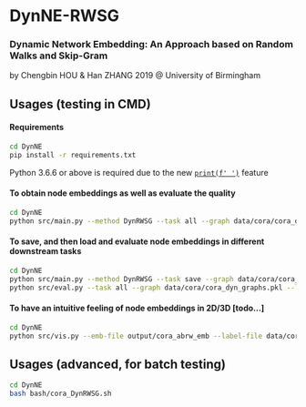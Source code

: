# DynNE-RWSG
### Dynamic Network Embedding: An Approach based on Random Walks and Skip-Gram

by Chengbin HOU & Han ZHANG 2019 @ University of Birmingham

## Usages (testing in CMD)
#### Requirements
```bash
cd DynNE
pip install -r requirements.txt
```
Python 3.6.6 or above is required due to the new [`print(f' ')`](https://docs.python.org/3.6/reference/lexical_analysis.html#f-strings) feature
#### To obtain node embeddings as well as evaluate the quality
```bash
cd DynNE
python src/main.py --method DynRWSG --task all --graph data/cora/cora_dyn_graphs.pkl --label data/cora/cora_node_label_dict.pkl --emb-file output/cora_DynRWSG_128_embs.pkl --num-walks 20 --restart-prob 0.2 --update-threshold 0.1 --emb-dim 128 --workers 24
```
#### To save, and then load and evaluate node embeddings in different downstream tasks
```bash
cd DynNE
python src/main.py --method DynRWSG --task save --graph data/cora/cora_dyn_graphs.pkl --label data/cora/cora_node_label_dict.pkl --emb-file output/cora_DynRWSG_128_embs.pkl --num-walks 20 --restart-prob 0.2 --update-threshold 0.1 --emb-dim 128 --workers 24
python src/eval.py --task all --graph data/cora/cora_dyn_graphs.pkl --label data/cora/cora_node_label_dict.pkl --emb-file output/cora_DynRWSG_128_embs.pkl
```
#### To have an intuitive feeling of node embeddings in 2D/3D [todo...]
```bash
cd DynNE
python src/vis.py --emb-file output/cora_abrw_emb --label-file data/cora/cora_label.txt
```

## Usages (advanced, for batch testing)
```bash
cd DynNE
bash bash/cora_DynRWSG.sh
```
